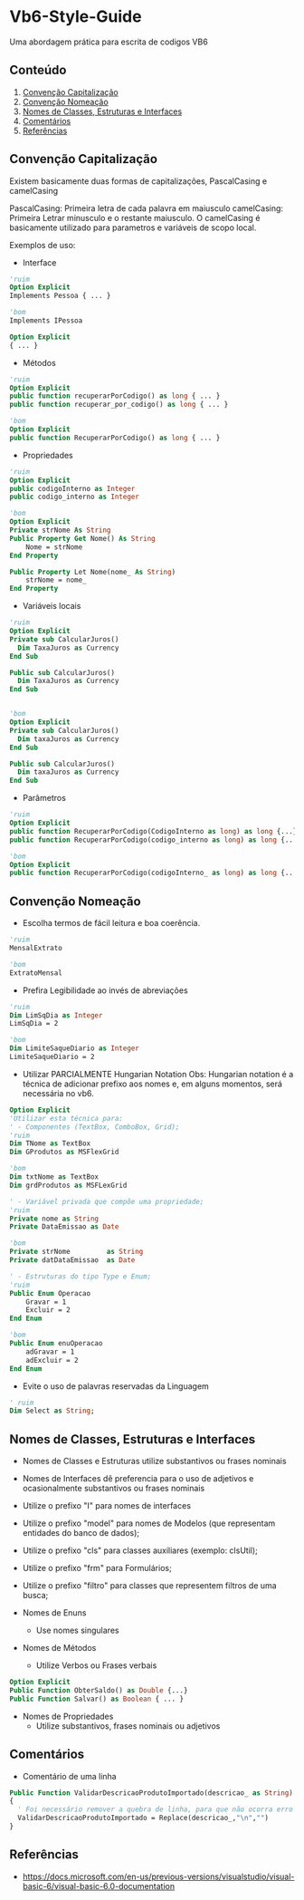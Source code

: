 # Vb6-Style-Guide
Uma abordagem prática para escrita de codigos VB6

## Conteúdo

1. [Convenção Capitalização](#convenção-capitalização)
1. [Convenção Nomeação](#convenção-nomeação)
1. [Nomes de Classes, Estruturas e Interfaces](#nomes-de-classes-estruturas-e-interfaces)
1. [Comentários](#comentários)
1. [Referências](#referências)

## Convenção Capitalização

Existem basicamente duas formas de capitalizações, PascalCasing e camelCasing

PascalCasing: Primeira letra de cada palavra em maiusculo
camelCasing: Primeira Letrar minusculo e o restante maiusculo. O camelCasing é basicamente utilizado para parametros e variáveis de scopo local.

Exemplos de uso:
- Interface
```vb
'ruim
Option Explicit
Implements Pessoa { ... }

'bom 
Implements IPessoa

Option Explicit
{ ... }
```

- Métodos
```vb
'ruim 
Option Explicit
public function recuperarPorCodigo() as long { ... }
public function recuperar_por_codigo() as long { ... }

'bom 
Option Explicit
public function RecuperarPorCodigo() as long { ... }
```

- Propriedades 
```vb
'ruim
Option Explicit
public codigoInterno as Integer
public codigo_interno as Integer

'bom
Option Explicit
Private strNome As String
Public Property Get Nome() As String
    Nome = strNome
End Property

Public Property Let Nome(nome_ As String)
    strNome = nome_
End Property

```

- Variáveis locais 
```vb
'ruim
Option Explicit
Private sub CalcularJuros()
  Dim TaxaJuros as Currency
End Sub

Public sub CalcularJuros()
  Dim TaxaJuros as Currency
End Sub


'bom
Option Explicit
Private sub CalcularJuros()
  Dim taxaJuros as Currency
End Sub

Public sub CalcularJuros()
  Dim taxaJuros as Currency
End Sub

```

- Parâmetros 
```vb
'ruim
Option Explicit
public function RecuperarPorCodigo(CodigoInterno as long) as long {...}
public function RecuperarPorCodigo(codigo_interno as long) as long {...}

'bom
Option Explicit
public function RecuperarPorCodigo(codigoInterno_ as long) as long {...}
```

## Convenção Nomeação

- Escolha termos de fácil leitura e boa coerência.

```vb
'ruim 
MensalExtrato

'bom
ExtratoMensal
```

- Prefira Legibilidade ao invés de abreviações
```vb
'ruim 
Dim LimSqDia as Integer
LimSqDia = 2

'bom 
Dim LimiteSaqueDiario as Integer
LimiteSaqueDiario = 2
```

- Utilizar PARCIALMENTE Hungarian Notation
Obs: Hungarian notation é a técnica de adicionar prefixo aos nomes e, em alguns momentos, será necessária no vb6.

```vb
Option Explicit
'Utilizar esta técnica para:
' - Componentes (TextBox, ComboBox, Grid);
'ruim
Dim TNome as TextBox
Dim GProdutos as MSFlexGrid

'bom
Dim txtNome as TextBox
Dim grdProdutos as MSFLexGrid

' - Variável privada que compõe uma propriedade;
'ruim
Private nome as String
Private DataEmissao as Date

'bom 
Private strNome         as String
Private datDataEmissao  as Date

' - Estruturas do tipo Type e Enum;
'ruim
Public Enum Operacao
    Gravar = 1
    Excluir = 2
End Enum

'bom
Public Enum enuOperacao
    adGravar = 1
    adExcluir = 2
End Enum
```

- Evite o uso de palavras reservadas da Linguagem
```vb
' ruim
Dim Select as String;
```
## Nomes de Classes, Estruturas e Interfaces

- Nomes de Classes e Estruturas utilize substantivos ou frases nominais 
- Nomes de Interfaces dê preferencia para o uso de adjetivos e ocasionalmente substantivos ou frases nominais 
- Utilize o prefixo "I" para nomes de interfaces
- Utilize o prefixo "model" para nomes de Modelos (que representam entidades do banco de dados);
- Utilize o prefixo "cls" para classes auxiliares (exemplo: clsUtil);
- Utilize o prefixo "frm" para Formulários;
- Utilize o prefixo "filtro" para classes que representem filtros de uma busca;
- Nomes de Enuns
	* Use nomes singulares

- Nomes de Métodos
	* Utilize Verbos ou Frases verbais

```vb
Option Explicit
Public Function ObterSaldo() as Double {...}
Public Function Salvar() as Boolean { ... }
```

- Nomes de Propriedades
	* Utilize substantivos, frases nominais ou adjetivos

## Comentários
- Comentário de uma linha
```vb
Public Function ValidarDescricaoProdutoImportado(descricao_ as String) as String
{
  ' Foi necessário remover a quebra de linha, para que não ocorra erro ao Exportar Carga de produtos para o PDV 	
  ValidarDescricaoProdutoImportado = Replace(descricao_,"\n","")
}
```

## Referências
* https://docs.microsoft.com/en-us/previous-versions/visualstudio/visual-basic-6/visual-basic-6.0-documentation
